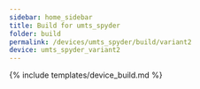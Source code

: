 ```yaml
---
sidebar: home_sidebar
title: Build for umts_spyder
folder: build
permalink: /devices/umts_spyder/build/variant2
device: umts_spyder_variant2
---
```

{% include templates/device_build.md %}
